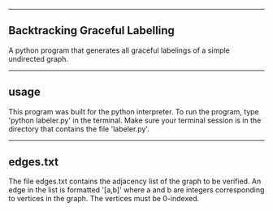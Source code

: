 ----------------------------
Backtracking Graceful Labelling
----------------------------

A python program that generates all graceful
labelings of a simple undirected graph.

------------------
usage
------------------
This program was built for the python interpreter.
To run the program, type 'python labeler.py' in
the terminal. Make sure your terminal session is in
the directory that contains the file 'labeler.py'.

------------------
edges.txt
------------------
The file edges.txt contains the adjacency list of the graph
to be verified. An edge in the list is formatted '[a,b]' 
where a and b are integers corresponding to vertices in the
graph. The vertices must be 0-indexed.
